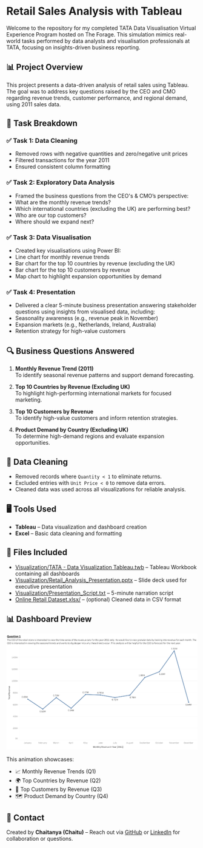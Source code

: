# Retail Sales Analysis with Tableau
Welcome to the repository for my completed TATA Data Visualisation Virtual Experience Program hosted on The Forage. This simulation mimics real-world tasks performed by data analysts and visualisation professionals at TATA, focusing on insights-driven business reporting.
## 📊 Project Overview
This project presents a data-driven analysis of retail sales using Tableau. The goal was to address key questions raised by the CEO and CMO regarding revenue trends, customer performance, and regional demand, using 2011 sales data.

## 📌 Task Breakdown

 ### ✅ Task 1: Data Cleaning
- Removed rows with negative quantities and zero/negative unit prices
- Filtered transactions for the year 2011
- Ensured consistent column formatting

### ✅ Task 2: Exploratory Data Analysis
- Framed the business questions from the CEO's & CMO’s perspective:
- What are the monthly revenue trends?
- Which international countries (excluding the UK) are performing best?
- Who are our top customers?
- Where should we expand next?

### ✅ Task 3: Data Visualisation
- Created key visualisations using Power BI:
- Line chart for monthly revenue trends
- Bar chart for the top 10 countries by revenue (excluding the UK)
- Bar chart for the top 10 customers by revenue
- Map chart to highlight expansion opportunities by demand

### ✅ Task 4: Presentation
- Delivered a clear 5-minute business presentation answering stakeholder questions using insights from visualised data, including:
- Seasonality awareness (e.g., revenue peak in November)
- Expansion markets (e.g., Netherlands, Ireland, Australia)
- Retention strategy for high-value customers

## 🔍 Business Questions Answered

1. **Monthly Revenue Trend (2011)**  
   To identify seasonal revenue patterns and support demand forecasting.

2. **Top 10 Countries by Revenue (Excluding UK)**  
   To highlight high-performing international markets for focused marketing.

3. **Top 10 Customers by Revenue**  
   To identify high-value customers and inform retention strategies.

4. **Product Demand by Country (Excluding UK)**  
   To determine high-demand regions and evaluate expansion opportunities.

## 🧼 Data Cleaning
- Removed records where `Quantity < 1` to eliminate returns.
- Excluded entries with `Unit Price < 0` to remove data errors.
- Cleaned data was used across all visualizations for reliable analysis.

## 🖥️ Tools Used
- **Tableau** – Data visualization and dashboard creation
- **Excel** – Basic data cleaning and formatting

## 📁 Files Included
- [Visualization/TATA - Data Visualization Tableau.twb]() – Tableau Workbook containing all dashboards
- [Visualization/Retail_Analysis_Presentation.pptx]() – Slide deck used for executive presentation
- [Visualization/Presentation_Script.txt]() – 5-minute narration script
- [Online Retail Dataset.xlsx/]() – (optional) Cleaned data in CSV format

## 📊 Dashboard Preview

![Retail Dashboard GIF](Tableau_Visuals_Animated.gif)

This animation showcases:
- 📈 Monthly Revenue Trends (Q1)
- 🌍 Top Countries by Revenue (Q2)
- 👤 Top Customers by Revenue (Q3)
- 🗺️ Product Demand by Country (Q4)


## 🤝 Contact
Created by **Chaitanya (Chaitu)** – 
Reach out via [GitHub](https://github.com/Chaitanya8639) or [LinkedIn](https://www.linkedin.com/in/j-chaitanya-venkata-sai-narayana-6407311a7/) for collaboration or questions.
